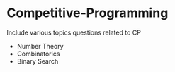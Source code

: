 # Competitive-Programming

Include various topics questions related to CP
* Number Theory
* Combinatorics
* Binary Search
